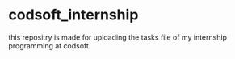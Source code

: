 # codsoft_internship
this repositry is made for uploading the tasks file of my internship programming at codsoft.
